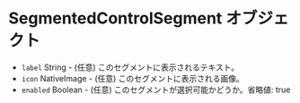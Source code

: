 # SegmentedControlSegment オブジェクト

* `label` String - (任意) このセグメントに表示されるテキスト。
* `icon` NativeImage - (任意) このセグメントに表示される画像。
* `enabled` Boolean - (任意) このセグメントが選択可能かどうか。省略値: true